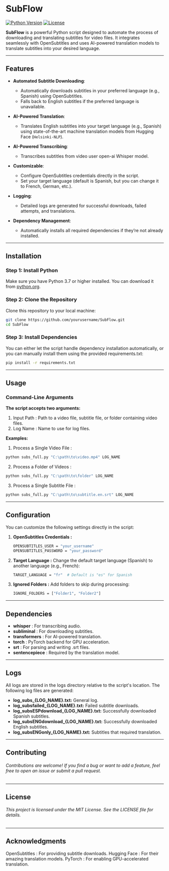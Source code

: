 # **SubFlow**

[![Python Version](https://img.shields.io/badge/Python-3.7%2B-blue)](https://www.python.org/) [![License](https://img.shields.io/badge/License-MIT-green)](https://opensource.org/licenses/MIT)

**SubFlow** is a powerful Python script designed to automate the process of downloading and translating subtitles for video files. It integrates seamlessly with OpenSubtitles and uses AI-powered translation models to translate subtitles into your desired language.

---

## **Features**

- **Automated Subtitle Downloading**:
  - Automatically downloads subtitles in your preferred language (e.g., Spanish) using OpenSubtitles.
  - Falls back to English subtitles if the preferred language is unavailable.

- **AI-Powered Translation**:
  - Translates English subtitles into your target language (e.g., Spanish) using state-of-the-art machine translation models from Hugging Face (`Helsinki-NLP`).

- **AI-Powered Transcribing**:
  - Transcribes subtitles from video user open-ai Whisper model.

- **Customizable**:
  - Configure OpenSubtitles credentials directly in the script.
  - Set your target language (default is Spanish, but you can change it to French, German, etc.).

- **Logging**:
  - Detailed logs are generated for successful downloads, failed attempts, and translations.

- **Dependency Management**:
  - Automatically installs all required dependencies if they’re not already installed.

---

## **Installation**

### **Step 1: Install Python**
Make sure you have Python 3.7 or higher installed. You can download it from [python.org](https://www.python.org/downloads/).

### **Step 2: Clone the Repository**
Clone this repository to your local machine:
```bash
git clone https://github.com/yourusername/SubFlow.git
cd SubFlow
```

### **Step 3: Install Dependencies**
You can either let the script handle dependency installation automatically, or you can manually install them using the provided requirements.txt:

```bash
pip install -r requirements.txt
```

---

## **Usage**
### **Command-Line Arguments**
**The script accepts two arguments:**
1. Input Path : Path to a video file, subtitle file, or folder containing video files.
2. Log Name : Name to use for log files.

**Examples:**
1. Process a Single Video File :
```bash
python subs_full.py "C:\path\to\video.mp4" LOG_NAME
```
2. Process a Folder of Videos :
```bash
python subs_full.py "C:\path\to\folder" LOG_NAME
```
3. Process a Single Subtitle File :
```bash
python subs_full.py "C:\path\to\subtitle.en.srt" LOG_NAME
```
---
## **Configuration**
You can customize the following settings directly in the script:

1. **OpenSubtitles Credentials :**
    ```bash
    OPENSUBTITLES_USER = "your_username"
    OPENSUBTITLES_PASSWORD = "your_password"
    ```
2. **Target Language :**
Change the default target language (Spanish) to another language (e.g., French):
    ```bash
    TARGET_LANGUAGE = "fr"  # Default is "es" for Spanish
    ```
3. **Ignored Folders :**
Add folders to skip during processing:
    ```bash
    IGNORE_FOLDERS = ["Folder1", "Folder2"]
    ```
---
## **Dependencies**
- **whisper** : For transcribing audio.
- **subliminal** : For downloading subtitles.
- **transformers** : For AI-powered translation.
- **torch** : PyTorch backend for GPU acceleration.
- **srt** : For parsing and writing .srt files.
- **sentencepiece** : Required by the translation model.
---
## **Logs**
All logs are stored in the logs directory relative to the script's location. The following log files are generated:

- **log_subs_{LOG_NAME}.txt:** General log.
- **log_subsfailed_{LOG_NAME}.txt:** Failed subtitle downloads.
- **log_subsESPdownload_{LOG_NAME}.txt:** Successfully downloaded Spanish subtitles.
- **log_subsENGdownload_{LOG_NAME}.txt:** Successfully downloaded English subtitles.
- **log_subsENGonly_{LOG_NAME}.txt:** Subtitles that required translation.
---
## **Contributing**
###### Contributions are welcome! If you find a bug or want to add a feature, feel free to open an issue or submit a pull request.
---
## **License**
###### This project is licensed under the MIT License. See the LICENSE file for details.
---
## **Acknowledgments**
OpenSubtitles : For providing subtitle downloads.
Hugging Face : For their amazing translation models.
PyTorch : For enabling GPU-accelerated translation.
